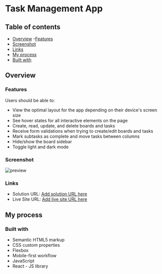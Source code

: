 # Task Management App 

## Table of contents

- [Overview](#overview)
-[Features](#features)
- [Screenshot](#screenshot)
- [Links](#links)
- [My process](#my-process)
- [Built with](#built-with)

## Overview

### Features
Users should be able to:
- View the optimal layout for the app depending on their device's screen size
- See hover states for all interactive elements on the page
- Create, read, update, and delete boards and tasks
- Receive form validations when trying to create/edit boards and tasks
- Mark subtasks as complete and move tasks between columns
- Hide/show the board sidebar
- Toggle light and dark mode

### Screenshot

![preview](https://github.com/salmafadlabdulrahman/task-management-app/assets/88597694/d3cbb67f-bf00-455f-b6e7-00c17949fdd2)

### Links

- Solution URL: [Add solution URL here](https://github.com/salmafadlabdulrahman/task-management-app)
- Live Site URL: [Add live site URL here](https://task-management-app-nsaw.vercel.app/)

## My process

### Built with

- Semantic HTML5 markup
- CSS custom properties
- Flexbox
- Mobile-first workflow
- JavaScript
- React - JS library

